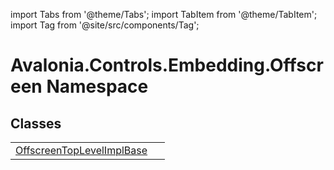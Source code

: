 import Tabs from '@theme/Tabs'; 
import TabItem from '@theme/TabItem'; 
import Tag from '@site/src/components/Tag'; 

# Avalonia.Controls.Embedding.Offscreen Namespace






## Classes
<table>
<tr>
<td><a href="T_Avalonia_Controls_Embedding_Offscreen_OffscreenTopLevelImplBase">OffscreenTopLevelImplBase</a></td>
<td> </td>
</tr>
</table>